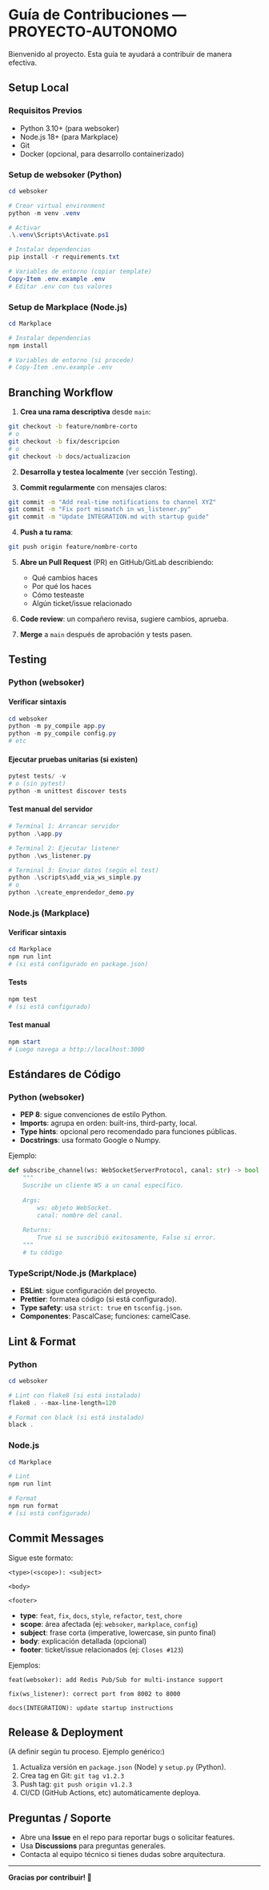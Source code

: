 # Guía de Contribuciones — PROYECTO-AUTONOMO

Bienvenido al proyecto. Esta guía te ayudará a contribuir de manera efectiva.

## Setup Local

### Requisitos Previos

- Python 3.10+ (para websoker)
- Node.js 18+ (para Markplace)
- Git
- Docker (opcional, para desarrollo containerizado)

### Setup de websoker (Python)

```powershell
cd websoker

# Crear virtual environment
python -m venv .venv

# Activar
.\.venv\Scripts\Activate.ps1

# Instalar dependencias
pip install -r requirements.txt

# Variables de entorno (copiar template)
Copy-Item .env.example .env
# Editar .env con tus valores
```

### Setup de Markplace (Node.js)

```powershell
cd Markplace

# Instalar dependencias
npm install

# Variables de entorno (si procede)
# Copy-Item .env.example .env
```

## Branching Workflow

1. **Crea una rama descriptiva** desde `main`:

```bash
git checkout -b feature/nombre-corto
# o
git checkout -b fix/descripcion
# o
git checkout -b docs/actualizacion
```

2. **Desarrolla y testea localmente** (ver sección Testing).

3. **Commit regularmente** con mensajes claros:

```bash
git commit -m "Add real-time notifications to channel XYZ"
git commit -m "Fix port mismatch in ws_listener.py"
git commit -m "Update INTEGRATION.md with startup guide"
```

4. **Push a tu rama**:

```bash
git push origin feature/nombre-corto
```

5. **Abre un Pull Request** (PR) en GitHub/GitLab describiendo:
   - Qué cambios haces
   - Por qué los haces
   - Cómo testeaste
   - Algún ticket/issue relacionado

6. **Code review**: un compañero revisa, sugiere cambios, aprueba.

7. **Merge** a `main` después de aprobación y tests pasen.

## Testing

### Python (websoker)

#### Verificar sintaxis

```powershell
cd websoker
python -m py_compile app.py
python -m py_compile config.py
# etc
```

#### Ejecutar pruebas unitarias (si existen)

```powershell
pytest tests/ -v
# o (sin pytest)
python -m unittest discover tests
```

#### Test manual del servidor

```powershell
# Terminal 1: Arrancar servidor
python .\app.py

# Terminal 2: Ejecutar listener
python .\ws_listener.py

# Terminal 3: Enviar datos (según el test)
python .\scripts\add_via_ws_simple.py
# o
python .\create_emprendedor_demo.py
```

### Node.js (Markplace)

#### Verificar sintaxis

```powershell
cd Markplace
npm run lint
# (si está configurado en package.json)
```

#### Tests

```powershell
npm test
# (si está configurado)
```

#### Test manual

```powershell
npm start
# Luego navega a http://localhost:3000
```

## Estándares de Código

### Python (websoker)

- **PEP 8**: sigue convenciones de estilo Python.
- **Imports**: agrupa en orden: built-ins, third-party, local.
- **Type hints**: opcional pero recomendado para funciones públicas.
- **Docstrings**: usa formato Google o Numpy.

Ejemplo:

```python
def subscribe_channel(ws: WebSocketServerProtocol, canal: str) -> bool:
    """
    Suscribe un cliente WS a un canal específico.
    
    Args:
        ws: objeto WebSocket.
        canal: nombre del canal.
    
    Returns:
        True si se suscribió exitosamente, False si error.
    """
    # tu código
```

### TypeScript/Node.js (Markplace)

- **ESLint**: sigue configuración del proyecto.
- **Prettier**: formatea código (si está configurado).
- **Type safety**: usa `strict: true` en `tsconfig.json`.
- **Componentes**: PascalCase; funciones: camelCase.

## Lint & Format

### Python

```powershell
cd websoker

# Lint con flake8 (si está instalado)
flake8 . --max-line-length=120

# Format con black (si está instalado)
black .
```

### Node.js

```powershell
cd Markplace

# Lint
npm run lint

# Format
npm run format
# (si está configurado)
```

## Commit Messages

Sigue este formato:

```
<type>(<scope>): <subject>

<body>

<footer>
```

- **type**: `feat`, `fix`, `docs`, `style`, `refactor`, `test`, `chore`
- **scope**: área afectada (ej: `websoker`, `markplace`, `config`)
- **subject**: frase corta (imperative, lowercase, sin punto final)
- **body**: explicación detallada (opcional)
- **footer**: ticket/issue relacionados (ej: `Closes #123`)

Ejemplos:

```
feat(websoker): add Redis Pub/Sub for multi-instance support

fix(ws_listener): correct port from 8002 to 8000

docs(INTEGRATION): update startup instructions
```

## Release & Deployment

(A definir según tu proceso. Ejemplo genérico:)

1. Actualiza versión en `package.json` (Node) y `setup.py` (Python).
2. Crea tag en Git: `git tag v1.2.3`
3. Push tag: `git push origin v1.2.3`
4. CI/CD (GitHub Actions, etc) automáticamente deploya.

## Preguntas / Soporte

- Abre una **Issue** en el repo para reportar bugs o solicitar features.
- Usa **Discussions** para preguntas generales.
- Contacta al equipo técnico si tienes dudas sobre arquitectura.

---

**Gracias por contribuir! 🚀**

